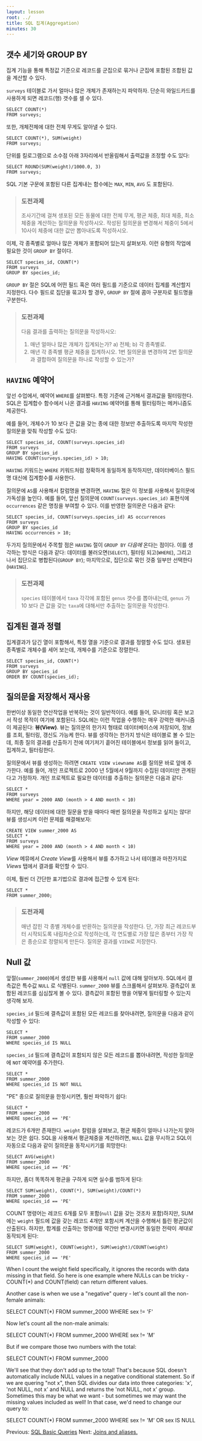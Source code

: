 ```yaml
---
layout: lesson
root: ../
title: SQL 집계(Aggregation)
minutes: 30
---
```


## 갯수 세기와 GROUP BY

집계 기능을 통해 특정값 기준으로 레코드를 군집으로 묶거나 군집에 포함된 조합된 값을 계산할 수 있다.

`surveys` 테이블로 가서 얼마나 많은 개체가 존재하는지 파악하자.
단순히 와일드카드를 사용하게 되면 레코드(행) 갯수를 셀 수 있다.

    SELECT COUNT(*)
    FROM surveys;

또한, 개체전체에 대한 전체 무게도 알아낼 수 있다.

    SELECT COUNT(*), SUM(weight)
    FROM surveys;

단위를 킬로그램으로 소수점 아래 3자리에서 반올림해서 출력값을 조정할 수도 있다:

    SELECT ROUND(SUM(weight)/1000.0, 3)
    FROM surveys;

SQL 기본 구문에 포함된 다른 집계내는 함수에는 `MAX`, `MIN`, `AVG` 도 포함된다.

> ### 도전과제
>
> 조사기간에 걸쳐 생포된 모든 동물에 대한 전체 무게, 평균 체중, 최대 체중, 최소 체중을 계산하는 질의문을 작성하시오.
> 작성된 질의문을 변경해서 체중이 5에서 10사이 체중에 대한 값만 뽑아내도록 작성하시오.

이제, 각 종족별로 얼마나 많은 개체가 포함되어 있는지 살펴보자. 
이런 유형의 작업에 필요한 것이 `GROUP BY` 절이다.

    SELECT species_id, COUNT(*)
    FROM surveys
    GROUP BY species_id;

`GROUP BY` 절은 SQL에 어떤 필드 혹은 여러 필드를 기준으로 데이터 집계를 계산할지 지정한다.
다수 필드로 집단을 묶고자 할 경우, `GROUP BY` 절에 콤마 구분자로 필드명을 구분한다.

> ### 도전과제
>
> 다음 결과를 출력하는 질의문을 작성하시오:
>
> 1. 매년 얼마나 많은 개체가 집계되는가?
a) 전체;
b) 각 종족별로.
> 2. 매년 각 종족별 평균 체중을 집계하시오.
1번 질의문을 변경하여 2번 질의문과 결합하여 질의문을 하나로 작성할 수 있는가?

## `HAVING` 예약어

앞선 수업에서, 예약어 `WHERE`를 살펴봤다. 특정 기준에 근거해서 결과값을 필터링한다.
SQL은 집계합수 함수에서 나온 결과를 `HAVING` 예약어를 통해 필터링하는 메커니즘도 제공한다. 

예를 들어, 개체수가 10 보다 큰 값을 갖는 종에 대한 정보만 추출하도록 마지막 작성한 질의문을 맞춰 작성할 수도 있다:

    SELECT species_id, COUNT(surveys.species_id)
    FROM surveys
    GROUP BY species_id
    HAVING COUNT(surveys.species_id) > 10;

`HAVING` 키워드는 `WHERE` 키워드처럼 정확하게 동일하게 동작하지만,
데이터베이스 필드명 대신에 집계함수를 사용한다.

질의문에 `AS`를 사용해서 칼럼명을 변경하면, `HAVING` 절은 이 정보를 사용해서 
질의문에 가독성을 높인다. 
예를 들어, 앞선 질의문에 `COUNT(surveys.species_id)`  표현식에 `occurrences` 같은 명칭을 부여할 수 있다.
이를 반영한 질의문은 다음과 같다:


    SELECT species_id, COUNT(surveys.species_id) AS occurrences
    FROM surveys
    GROUP BY species_id
    HAVING occurrences > 10;

두가지 질의문에서 주목할 점은 `HAVING` 절이 `GROUP BY` *다음에* 온다는 점이다.
이를 생각하는 방식은 다음과 같다:
데이터를 불러오면(`SELECT`), 필터링 되고(`WHERE`), 그리고 나서 집단으로 병합된다(`GROUP BY`);
마지막으로, 집단으로 묶인 것중 일부만 선택한다(`HAVING`).

> ### 도전과제
>
> `species` 테이블에서 `taxa` 각각에 포함된 `genus` 갯수를 뽑아내는데, 
`genus` 가 10 보다 큰 값을 갖는 `taxa`에 대해서만 추출하는 질의문을 작성한다.

## 집계된 결과 정렬

집계결과가 담긴 열이 포함해서, 특정 열을 기준으로 결과를 정렬할 수도 있다.
생포된 종족별로 개체수를 세어 보는데, 개체수를 기준으로 정렬한다.

    SELECT species_id, COUNT(*)
    FROM surveys
    GROUP BY species_id
    ORDER BY COUNT(species_id);


## 질의문을 저장해서 재사용

한번이상 동일한 연산작업을 반복하는 것이 일반적이다. 예를 들어, 모니터링 혹은 보고서 작성 목적이 여기에 포함된다.
SQL에는 이런 작업을 수행하는 매우 강력한 매커니즘이 제공된다: **뷰(View)**.
뷰는 질의문의 한가지 형태로 데이터베이스에 저장되어, 정보를 조회, 필터링, 갱신도 가능케 한다.
뷰를 생각하는 한가지 방식은 테이블로 볼 수 있는데, 최종 질의 결과를 산출하기 전에 
여기저기 흩어진 테이블에서 정보를 읽어 들이고, 집계하고, 필터링한다. 

질의문에서 뷰를 생성하는 하려면 `CREATE VIEW viewname AS`를 질의문 바로 앞에 추가한다.
예를 들어, 개인 프로젝트로 2000 년 5월에서 9월까지 수집된 데이터만 관계된다고 가정하자.
개인 프로젝트로 필요한 데이터를 추출하는 질의문은 다음과 같다:

    SELECT *
    FROM surveys
    WHERE year = 2000 AND (month > 4 AND month < 10)

하지만, 해당 데이터에 대한 질문을 받을 때마다 매번 질의문을 작성하고 싶지는 않다!
뷰를 생성시켜 이런 문제를 해결해보자:

    CREATE VIEW summer_2000 AS
    SELECT *
    FROM surveys
    WHERE year = 2000 AND (month > 4 AND month < 10)

*View* 메뮤에서 *Create View*를 사용해서 뷰를 추가하고 나서
테이블과 마찬가지로 *Views* 탭에서 결과를 확인할 수 있다.

이제, 훨씬 더 간단한 표기법으로 결과에 접근할 수 있게 된다:

    SELECT *
    FROM summer_2000;

> ### 도전과제
>
> 매년 잡힌 각 종별 개체수를 반환하는 질의문을 작성한다.
> 단, 가장 최근 레코드부터 시작되도록 내림차순으로 작성하는데,
> 각 연도별로 가장 많은 종부터 가장 작은 종순으로 정렬되게 만든다.
> 질의문 결과를 `VIEW`로 저장한다.

## Null 값

앞절(`summer_2000`)에서 생성한 뷰를 사용해서 `null` 값에 대해 알아보자.
SQL에서 결측값은 특수값 `NULL` 로 식별된다.
`summer_2000` 뷰를 스크롤해서 살펴보자.
결측값이 포함된 레코드를 심심찮게 볼 수 있다.
결측값이 포함된 행을 어떻게 필터링할 수 있는지 생각해 보자.

`species_id` 필드에 결측값이 포함된 모든 레코드를 찾아내려면, 질의문을 다음과 같이 작성할 수 있다:

    SELECT *
    FROM summer_2000
    WHERE species_id IS NULL

`species_id` 필드에 결측값이 포함되지 않은 모든 레코드를 뽑아내려면,
작성한 질의문에 `NOT` 예약어를 추가한다.

    SELECT *
    FROM summer_2000
    WHERE species_id IS NOT NULL

"PE" 종으로 질의문을 한정시키면, 훨씬 파악하기 쉽다:

    SELECT *
    FROM summer_2000
    WHERE species_id == 'PE'

레코드가 6개만 존재한다. `weight` 칼럼을 살펴보고, 평균 체중이 얼마나 나가는지 알아보는 것은 쉽다.
SQL을 사용해서 평균체중을 계산하려면, `NULL` 값을 무시하고 SQL이 자동으로 다음과 같이 질의문을 동작시키기를 희망한다: 

    SELECT AVG(weight)
    FROM summer_2000
    WHERE species_id == 'PE'

하지만, 좀더 똑똑하게 평균을 구하게 되면 실수를 범하게 된다:

    SELECT SUM(weight), COUNT(*), SUM(weight)/COUNT(*)
    FROM summer_2000
    WHERE species_id == 'PE'

COUNT 명령어는 레코드 6개를 모두 포함(`null` 값을 갖는 것조차 포함)하지만, 
SUM에는 `weight` 필드에 값을 갖는 레코드 4개만 포함시켜 계산을 수행해서 
틀린 평균값이 산출된다.
하지만, 합계를 산출하는 명령어를 약간만 변경시키면 동일한 전략이 *제대로* 동작되게 된다:

    SELECT SUM(weight), COUNT(weight), SUM(weight)/COUNT(weight)
    FROM summer_2000
    WHERE species_id == 'PE'



When I count the weight field specifically, it ignores the records 
with data missing in that field.  So 
here is one example where NULLs can be tricky - COUNT(*) and 
COUNT(field) can return different values.  

Another case is when 
we use a "negative" query - let's count all the non-female animals: 

   SELECT COUNT(*) 
   FROM summer_2000
   WHERE sex != 'F'

Now let's count all the non-male animals: 

   SELECT COUNT(*) 
   FROM summer_2000
   WHERE sex != 'M'

But if we compare those two numbers with the total: 

   SELECT COUNT(*) 
   FROM summer_2000

We'll see that they don't add up to the total!  That's because SQL 
doesn't automatically include NULL values in a negative conditional 
statement.  So if we are quering "not x", then SQL divides our data 
into three categories: 'x', 'not NULL, not x' and NULL and 
returns the 'not NULL, not x' group. Sometimes this may be what we want - 
but sometimes we may want the missing values included as well!  In that 
case, we'd need to change our query to: 

  SELECT COUNT(*)
  FROM summer_2000
  WHERE sex != 'M' OR sex IS NULL

Previous: [SQL Basic Queries](01-sql-basic-queries.html) Next: [Joins and aliases.](03-sql-joins-aliases.html)
